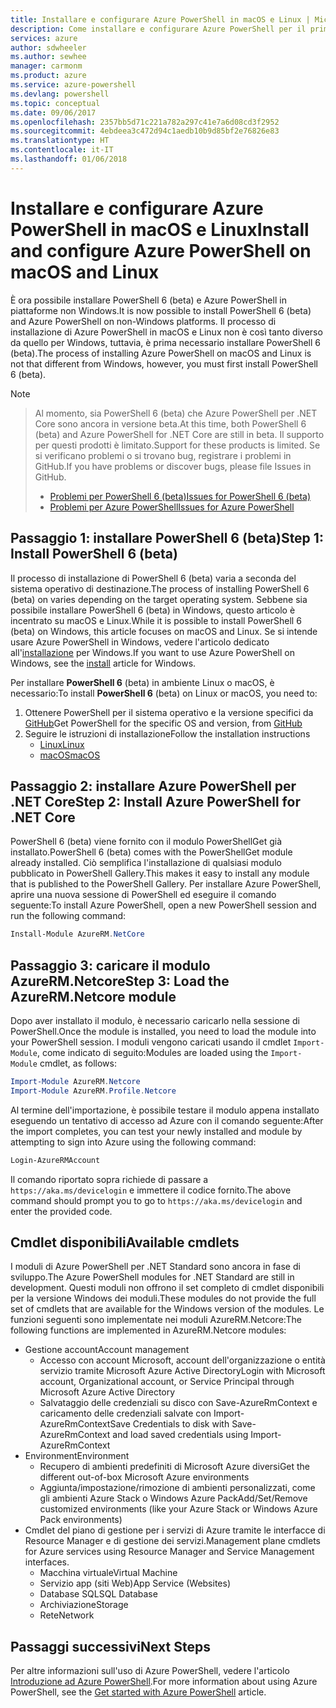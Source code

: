 ```yaml
---
title: Installare e configurare Azure PowerShell in macOS e Linux | Microsoft Docs
description: Come installare e configurare Azure PowerShell per il primo uso in macOS e Linux.
services: azure
author: sdwheeler
ms.author: sewhee
manager: carmonm
ms.product: azure
ms.service: azure-powershell
ms.devlang: powershell
ms.topic: conceptual
ms.date: 09/06/2017
ms.openlocfilehash: 2357bb5d71c221a782a297c41e7a6d08cd3f2952
ms.sourcegitcommit: 4ebdeea3c472d94c1aedb10b9d85bf2e76826e83
ms.translationtype: HT
ms.contentlocale: it-IT
ms.lasthandoff: 01/06/2018
---
```

# <a name="install-and-configure-azure-powershell-on-macos-and-linux"></a><span data-ttu-id="2aa16-103">Installare e configurare Azure PowerShell in macOS e Linux</span><span class="sxs-lookup"><span data-stu-id="2aa16-103">Install and configure Azure PowerShell on macOS and Linux</span></span>

<span data-ttu-id="2aa16-104">È ora possibile installare PowerShell 6 (beta) e Azure PowerShell in piattaforme non Windows.</span><span class="sxs-lookup"><span data-stu-id="2aa16-104">It is now possible to install PowerShell 6 (beta) and Azure PowerShell on non-Windows platforms.</span></span>
<span data-ttu-id="2aa16-105">Il processo di installazione di Azure PowerShell in macOS e Linux non è così tanto diverso da quello per Windows, tuttavia, è prima necessario installare PowerShell 6 (beta).</span><span class="sxs-lookup"><span data-stu-id="2aa16-105">The process of installing Azure PowerShell on macOS and Linux is not that different from Windows, however, you must first install PowerShell 6 (beta).</span></span>

> [!NOTE]

> <span data-ttu-id="2aa16-106">Al momento, sia PowerShell 6 (beta) che Azure PowerShell per .NET Core sono ancora in versione beta.</span><span class="sxs-lookup"><span data-stu-id="2aa16-106">At this time, both PowerShell 6 (beta) and Azure PowerShell for .NET Core are still in beta.</span></span>
> <span data-ttu-id="2aa16-107">Il supporto per questi prodotti è limitato.</span><span class="sxs-lookup"><span data-stu-id="2aa16-107">Support for these products is limited.</span></span> <span data-ttu-id="2aa16-108">Se si verificano problemi o si trovano bug, registrare i problemi in GitHub.</span><span class="sxs-lookup"><span data-stu-id="2aa16-108">If you have problems or discover bugs, please file Issues in GitHub.</span></span>
>
> * [<span data-ttu-id="2aa16-109">Problemi per PowerShell 6 (beta)</span><span class="sxs-lookup"><span data-stu-id="2aa16-109">Issues for PowerShell 6 (beta)</span></span>](https://github.com/PowerShell/PowerShell/issues)
> * [<span data-ttu-id="2aa16-110">Problemi per Azure PowerShell</span><span class="sxs-lookup"><span data-stu-id="2aa16-110">Issues for Azure PowerShell</span></span>](https://github.com/azure/azure-docs-powershell/issues)

## <a name="step-1-install-powershell-6-beta"></a><span data-ttu-id="2aa16-111">Passaggio 1: installare PowerShell 6 (beta)</span><span class="sxs-lookup"><span data-stu-id="2aa16-111">Step 1: Install PowerShell 6 (beta)</span></span>

<span data-ttu-id="2aa16-112">Il processo di installazione di PowerShell 6 (beta) varia a seconda del sistema operativo di destinazione.</span><span class="sxs-lookup"><span data-stu-id="2aa16-112">The process of installing PowerShell 6 (beta) on varies depending on the target operating system.</span></span>
<span data-ttu-id="2aa16-113">Sebbene sia possibile installare PowerShell 6 (beta) in Windows, questo articolo è incentrato su macOS e Linux.</span><span class="sxs-lookup"><span data-stu-id="2aa16-113">While it is possible to install PowerShell 6 (beta) on Windows, this article focuses on macOS and Linux.</span></span> <span data-ttu-id="2aa16-114">Se si intende usare Azure PowerShell in Windows, vedere l'articolo dedicato all'[installazione](./install-azurerm-ps.md) per Windows.</span><span class="sxs-lookup"><span data-stu-id="2aa16-114">If you want to use Azure PowerShell on Windows, see the [install](./install-azurerm-ps.md) article for Windows.</span></span>

<span data-ttu-id="2aa16-115">Per installare **PowerShell 6** (beta) in ambiente Linux o macOS, è necessario:</span><span class="sxs-lookup"><span data-stu-id="2aa16-115">To install **PowerShell 6** (beta) on Linux or macOS, you need to:</span></span>

1. <span data-ttu-id="2aa16-116">Ottenere PowerShell per il sistema operativo e la versione specifici da [GitHub](https://github.com/powershell/powershell#get-powershell)</span><span class="sxs-lookup"><span data-stu-id="2aa16-116">Get PowerShell for the specific OS and version, from [GitHub](https://github.com/powershell/powershell#get-powershell)</span></span>
2. <span data-ttu-id="2aa16-117">Seguire le istruzioni di installazione</span><span class="sxs-lookup"><span data-stu-id="2aa16-117">Follow the installation instructions</span></span>
   - [<span data-ttu-id="2aa16-118">Linux</span><span class="sxs-lookup"><span data-stu-id="2aa16-118">Linux</span></span>](https://github.com/PowerShell/PowerShell/blob/master/docs/installation/linux.md)
   - [<span data-ttu-id="2aa16-119">macOS</span><span class="sxs-lookup"><span data-stu-id="2aa16-119">macOS</span></span>](https://github.com/PowerShell/PowerShell/blob/master/docs/installation/linux.md#macos-1012)

## <a name="step-2-install-azure-powershell-for-net-core"></a><span data-ttu-id="2aa16-120">Passaggio 2: installare Azure PowerShell per .NET Core</span><span class="sxs-lookup"><span data-stu-id="2aa16-120">Step 2: Install Azure PowerShell for .NET Core</span></span>

<span data-ttu-id="2aa16-121">PowerShell 6 (beta) viene fornito con il modulo PowerShellGet già installato.</span><span class="sxs-lookup"><span data-stu-id="2aa16-121">PowerShell 6 (beta) comes with the PowerShellGet module already installed.</span></span> <span data-ttu-id="2aa16-122">Ciò semplifica l'installazione di qualsiasi modulo pubblicato in PowerShell Gallery.</span><span class="sxs-lookup"><span data-stu-id="2aa16-122">This makes it easy to install any module that is published to the PowerShell Gallery.</span></span> <span data-ttu-id="2aa16-123">Per installare Azure PowerShell, aprire una nuova sessione di PowerShell ed eseguire il comando seguente:</span><span class="sxs-lookup"><span data-stu-id="2aa16-123">To install Azure PowerShell, open a new PowerShell session and run the following command:</span></span>

```powershell
Install-Module AzureRM.NetCore
```

## <a name="step-3-load-the-azurermnetcore-module"></a><span data-ttu-id="2aa16-124">Passaggio 3: caricare il modulo AzureRM.Netcore</span><span class="sxs-lookup"><span data-stu-id="2aa16-124">Step 3: Load the AzureRM.Netcore module</span></span>

<span data-ttu-id="2aa16-125">Dopo aver installato il modulo, è necessario caricarlo nella sessione di PowerShell.</span><span class="sxs-lookup"><span data-stu-id="2aa16-125">Once the module is installed, you need to load the module into your PowerShell session.</span></span> <span data-ttu-id="2aa16-126">I moduli vengono caricati usando il cmdlet `Import-Module`, come indicato di seguito:</span><span class="sxs-lookup"><span data-stu-id="2aa16-126">Modules are loaded using the `Import-Module` cmdlet, as follows:</span></span>

```powershell
Import-Module AzureRM.Netcore
Import-Module AzureRM.Profile.Netcore
```

<span data-ttu-id="2aa16-127">Al termine dell'importazione, è possibile testare il modulo appena installato eseguendo un tentativo di accesso ad Azure con il comando seguente:</span><span class="sxs-lookup"><span data-stu-id="2aa16-127">After the import completes, you can test your newly installed and module by attempting to sign into Azure using the following command:</span></span>

```powershell
Login-AzureRMAccount
```

<span data-ttu-id="2aa16-128">Il comando riportato sopra richiede di passare a `https://aka.ms/devicelogin` e immettere il codice fornito.</span><span class="sxs-lookup"><span data-stu-id="2aa16-128">The above command should prompt you to go to `https://aka.ms/devicelogin` and enter the provided code.</span></span>

## <a name="available-cmdlets"></a><span data-ttu-id="2aa16-129">Cmdlet disponibili</span><span class="sxs-lookup"><span data-stu-id="2aa16-129">Available cmdlets</span></span>

<span data-ttu-id="2aa16-130">I moduli di Azure PowerShell per .NET Standard sono ancora in fase di sviluppo.</span><span class="sxs-lookup"><span data-stu-id="2aa16-130">The Azure PowerShell modules for .NET Standard are still in development.</span></span> <span data-ttu-id="2aa16-131">Questi moduli non offrono il set completo di cmdlet disponibili per la versione Windows dei moduli.</span><span class="sxs-lookup"><span data-stu-id="2aa16-131">These modules do not provide the full set of cmdlets that are available for the Windows version of the modules.</span></span> <span data-ttu-id="2aa16-132">Le funzioni seguenti sono implementate nei moduli AzureRM.Netcore:</span><span class="sxs-lookup"><span data-stu-id="2aa16-132">The following functions are implemented in AzureRM.Netcore modules:</span></span>

* <span data-ttu-id="2aa16-133">Gestione account</span><span class="sxs-lookup"><span data-stu-id="2aa16-133">Account management</span></span>
  - <span data-ttu-id="2aa16-134">Accesso con account Microsoft, account dell'organizzazione o entità servizio tramite Microsoft Azure Active Directory</span><span class="sxs-lookup"><span data-stu-id="2aa16-134">Login with Microsoft account, Organizational account, or Service Principal through Microsoft Azure Active Directory</span></span>
  - <span data-ttu-id="2aa16-135">Salvataggio delle credenziali su disco con Save-AzureRmContext e caricamento delle credenziali salvate con Import-AzureRmContext</span><span class="sxs-lookup"><span data-stu-id="2aa16-135">Save Credentials to disk with Save-AzureRmContext and load saved credentials using Import-AzureRmContext</span></span>
* <span data-ttu-id="2aa16-136">Environment</span><span class="sxs-lookup"><span data-stu-id="2aa16-136">Environment</span></span>
  - <span data-ttu-id="2aa16-137">Recupero di ambienti predefiniti di Microsoft Azure diversi</span><span class="sxs-lookup"><span data-stu-id="2aa16-137">Get the different out-of-box Microsoft Azure environments</span></span>
  - <span data-ttu-id="2aa16-138">Aggiunta/impostazione/rimozione di ambienti personalizzati, come gli ambienti Azure Stack o Windows Azure Pack</span><span class="sxs-lookup"><span data-stu-id="2aa16-138">Add/Set/Remove customized environments (like your Azure Stack or Windows Azure Pack environments)</span></span>
* <span data-ttu-id="2aa16-139">Cmdlet del piano di gestione per i servizi di Azure tramite le interfacce di Resource Manager e di gestione dei servizi.</span><span class="sxs-lookup"><span data-stu-id="2aa16-139">Management plane cmdlets for Azure services using Resource Manager and Service Management interfaces.</span></span>
  - <span data-ttu-id="2aa16-140">Macchina virtuale</span><span class="sxs-lookup"><span data-stu-id="2aa16-140">Virtual Machine</span></span>
  - <span data-ttu-id="2aa16-141">Servizio app (siti Web)</span><span class="sxs-lookup"><span data-stu-id="2aa16-141">App Service (Websites)</span></span>
  - <span data-ttu-id="2aa16-142">Database SQL</span><span class="sxs-lookup"><span data-stu-id="2aa16-142">SQL Database</span></span>
  - <span data-ttu-id="2aa16-143">Archiviazione</span><span class="sxs-lookup"><span data-stu-id="2aa16-143">Storage</span></span>
  - <span data-ttu-id="2aa16-144">Rete</span><span class="sxs-lookup"><span data-stu-id="2aa16-144">Network</span></span>

## <a name="next-steps"></a><span data-ttu-id="2aa16-145">Passaggi successivi</span><span class="sxs-lookup"><span data-stu-id="2aa16-145">Next Steps</span></span>

<span data-ttu-id="2aa16-146">Per altre informazioni sull'uso di Azure PowerShell, vedere l'articolo [Introduzione ad Azure PowerShell](get-started-azureps.md).</span><span class="sxs-lookup"><span data-stu-id="2aa16-146">For more information about using Azure PowerShell, see the [Get started with Azure PowerShell](get-started-azureps.md) article.</span></span>
